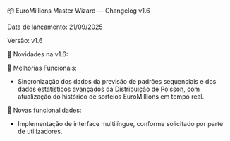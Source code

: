 📦 EuroMillions Master Wizard — Changelog v1.6

Data de lançamento: 21/09/2025

Versão: v1.6

🚀 Novidades na v1.6:

🔧 Melhorias Funcionais:
- Sincronização dos dados da previsão de padrões sequenciais e dos dados estatísticos avançados da Distribuição de Poisson, com atualização do histórico de sorteios EuroMillions em tempo real.

📍 Novas funcionalidades:
- Implementação de interface multilíngue, conforme solicitado por parte de utilizadores.
